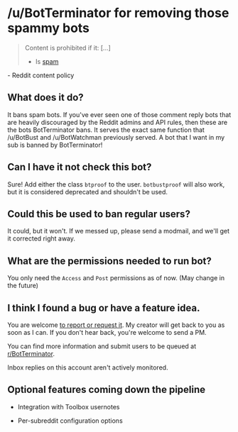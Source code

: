 # /u/BotTerminator for removing those spammy bots

> Content is prohibited if it: [...]
>   - Is [spam](https://www.reddithelp.com/en/categories/rules-reporting/account-and-community-restrictions/what-constitutes-spam-am-i-spammer)

\- Reddit content policy

## What does it do?

It bans spam bots. If you've ever seen one of those comment reply bots that are heavily discouraged by the Reddit admins and API rules, then these are the bots BotTerminator bans. It serves the exact same function that /u/BotBust and /u/BotWatchman previously served.
A bot that I want in my sub is banned by BotTerminator! 

## Can I have it not check this bot?

Sure! Add either the class `btproof` to the user. `botbustproof` will also work, but it is considered deprecated and shouldn't be used.

## Could this be used to ban regular users?

It could, but it won't. If we messed up, please send a modmail, and we'll get it corrected right away.


## What are the permissions needed to run bot?

You only need the `Access` and `Post` permissions as of now. (May change in the future)

## I think I found a bug or have a feature idea.

You are welcome [to report or request it](https://www.reddit.com/message/compose?to=/r/BotTerminator). My creator will get back to you as soon as I can. If you don't hear back, you're welcome to send a PM.

You can find more information and submit users to be queued at [r/BotTerminator](https://www.reddit.com/r/BotTerminator/).

Inbox replies on this account aren't actively monitored.

## Optional features coming down the pipeline

  - Integration with Toolbox usernotes

  - Per-subreddit configuration options
